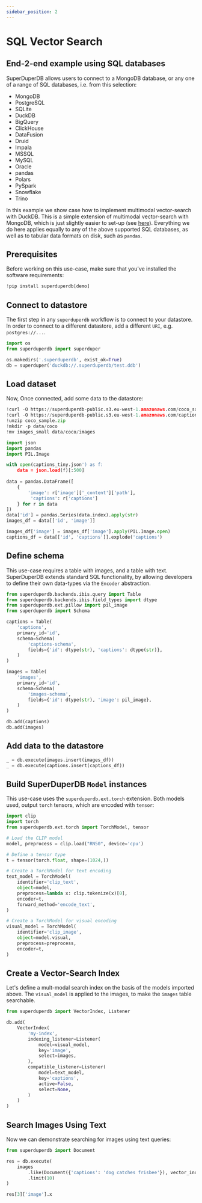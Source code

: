 ```yaml
---
sidebar_position: 2
---
```


# SQL Vector Search

## End-2-end example using SQL databases

SuperDuperDB allows users to connect to a MongoDB database, or any one of a range of SQL databases, i.e. from this selection:

- MongoDB
- PostgreSQL
- SQLite
- DuckDB
- BigQuery
- ClickHouse
- DataFusion
- Druid
- Impala
- MSSQL
- MySQL
- Oracle
- pandas
- Polars
- PySpark
- Snowflake
- Trino

In this example we show case how to implement multimodal vector-search with DuckDB.
This is a simple extension of multimodal vector-search with MongoDB, which is 
just slightly easier to set-up (see [here](https://docs.superduperdb.com/docs/use_cases/items/multimodal_image_search_clip)).
Everything we do here applies equally to any of the above supported SQL databases, as well as to tabular data formats on disk, such as `pandas`.

## Prerequisites

Before working on this use-case, make sure that you've installed the software requirements:


```python
!pip install superduperdb[demo]
```

## Connect to datastore

The first step in any `superduperdb` workflow is to connect to your datastore.
In order to connect to a different datastore, add a different `URI`, e.g. `postgres://...`.


```python
import os
from superduperdb import superduper

os.makedirs('.superduperdb', exist_ok=True)
db = superduper('duckdb://.superduperdb/test.ddb')
```

## Load dataset

Now, Once connected, add some data to the datastore:


```python
!curl -O https://superduperdb-public.s3.eu-west-1.amazonaws.com/coco_sample.zip
!curl -O https://superduperdb-public.s3.eu-west-1.amazonaws.com/captions_tiny.json
!unzip coco_sample.zip
!mkdir -p data/coco
!mv images_small data/coco/images
```


```python
import json
import pandas
import PIL.Image

with open(captions_tiny.json') as f:
    data = json.load(f)[:500]
    
data = pandas.DataFrame([
    {
        'image': r['image']['_content']['path'], 
         'captions': r['captions']
    } for r in data   
])
data['id'] = pandas.Series(data.index).apply(str)
images_df = data[['id', 'image']]

images_df['image'] = images_df['image'].apply(PIL.Image.open)
captions_df = data[['id', 'captions']].explode('captions')
```

## Define schema

This use-case requires a table with images, and a table with text. 
SuperDuperDB extends standard SQL functionality, by allowing developers to define
their own data-types via the `Encoder` abstraction.


```python
from superduperdb.backends.ibis.query import Table
from superduperdb.backends.ibis.field_types import dtype
from superduperdb.ext.pillow import pil_image
from superduperdb import Schema

captions = Table(
    'captions', 
    primary_id='id',
    schema=Schema(
        'captions-schema',
        fields={'id': dtype(str), 'captions': dtype(str)},
    )
)

images = Table(
    'images', 
    primary_id='id',
    schema=Schema(
        'images-schema',
        fields={'id': dtype(str), 'image': pil_image},
    )
)

db.add(captions)
db.add(images)
```

## Add data to the datastore


```python
_ = db.execute(images.insert(images_df))
_ = db.execute(captions.insert(captions_df))
```

## Build SuperDuperDB `Model` instances

This use-case uses the `superduperdb.ext.torch` extension. 
Both models used, output `torch` tensors, which are encoded with `tensor`:


```python
import clip
import torch
from superduperdb.ext.torch import TorchModel, tensor

# Load the CLIP model
model, preprocess = clip.load("RN50", device='cpu')

# Define a tensor type
t = tensor(torch.float, shape=(1024,))

# Create a TorchModel for text encoding
text_model = TorchModel(
    identifier='clip_text',
    object=model,
    preprocess=lambda x: clip.tokenize(x)[0],
    encoder=t,
    forward_method='encode_text',    
)

# Create a TorchModel for visual encoding
visual_model = TorchModel(
    identifier='clip_image',
    object=model.visual,    
    preprocess=preprocess,
    encoder=t,
)
```

## Create a Vector-Search Index

Let's define a mult-modal search index on the basis of the models imported above.
The `visual_model` is applied to the images, to make the `images` table searchable.


```python
from superduperdb import VectorIndex, Listener

db.add(
    VectorIndex(
        'my-index',
        indexing_listener=Listener(
            model=visual_model,
            key='image',
            select=images,
        ),
        compatible_listener=Listener(
            model=text_model,
            key='captions',
            active=False,
            select=None,
        )
    )
)
```

## Search Images Using Text

Now we can demonstrate searching for images using text queries:


```python
from superduperdb import Document

res = db.execute(
    images
        .like(Document({'captions': 'dog catches frisbee'}), vector_index='my-index', n=10)
        .limit(10)
)
```


```python
res[3]['image'].x
```
